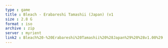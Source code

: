 ```yaml
---
type : game
title : Bleach - Erabareshi Tamashii (Japan) (v1
size : 2.8 G
format : iso
archive : zip
server : myrient
link2 : Bleach%20-%20Erabareshi%20Tamashii%20%28Japan%29%20%28v1.00%29
---
```

